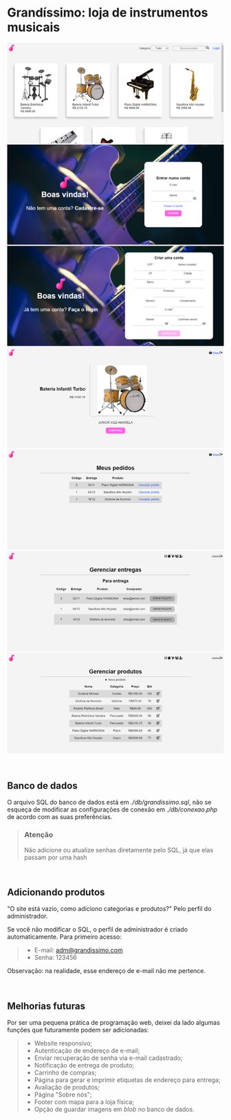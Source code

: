 # Grandíssimo: loja de instrumentos musicais
![Página inicial](./img/readme/1-home.png)
![Login](./img/readme/2-login.png)
![Cadastro](./img/readme/3-signup.png)
![Comprar bateria](./img/readme/4-purchase.png)
![Listagem de pedidos](./img/readme/5-purchaseorder.png)
![Gerenciar pedidos dos clientes](./img/readme/6-shipping.png)
![Gerenciar produtos](./img/readme/7-product.png)

<br>

## Banco de dados

O arquivo SQL do banco de dados está em *./db/grandissimo.sql*, não se esqueça de modificar as configurações de conexão em *./db/conexao.php* de acordo com as suas preferências.

>  ### Atenção
>  
>  Não adicione ou atualize senhas diretamente pelo SQL, já que elas passam por uma hash

<br>

## Adicionando produtos

"O site está vazio, como adiciono categorias e produtos?" Pelo perfil do administrador.

Se você não modificar o SQL, o perfil de administrador é criado automaticamente. Para primeiro acesso:

>  * E-mail: adm@grandissimo.com
>  * Senha: 123456

Observação: na realidade, esse endereço de e-mail não me pertence.

<br>

## Melhorias futuras

Por ser uma pequena prática de programação web, deixei da lado algumas funções que futuramente podem ser adicionadas:
>  * Website responsivo;
>  * Autenticação de endereço de e-mail;
>  * Enviar recuperação de senha via e-mail cadastrado;
>  * Notificação de entrega de produto;
>  * Carrinho de compras;
>  * Página para gerar e imprimir etiquetas de endereço para entrega;
>  * Avaliação de produtos;
>  * Página "Sobre nós";
>  * Footer com mapa para a loja física;
>  * Opção de guardar imagens em *blob* no banco de dados.

